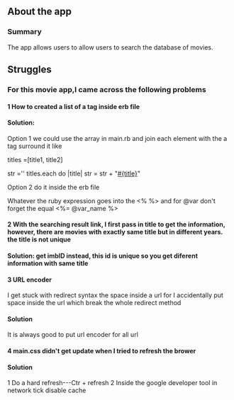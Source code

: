 ## About the app

### Summary

The app allows users to allow users to search the database of movies.


## Struggles

### For this  movie app,I came across the following problems

#### 1 How to created a list of a tag inside erb file

#### Solution:

Option 1 we could use the array in main.rb and join each element with the a tag surround it like

titles =[title1, title2]

str =''
titles.each do |title|
  str = str + "<a href="">#{title}</a>"

Option 2 do it inside the erb file

Whatever the ruby expression goes into the  <% %> and for @var don't forget the equal  <%= @var_name %>

#### 2 With the searching result link, I first pass in title to get the information, however, there are movies with exactly same title but in different years. the title is not unique 

#### Solution: get imbID instead, this id is unique so you get diferent information with same title 


#### 3 URL encoder

I get stuck with redirect syntax the space inside a url for I accidentally put space inside the url which break the whole redirect method

#### Solution
It is always good to put url encoder for all url 

#### 4 main.css didn't get update when I tried to refresh the brower
#### Solution
1 Do a hard refresh---Ctr + refresh
2 Inside the google developer tool in network tick disable cache
